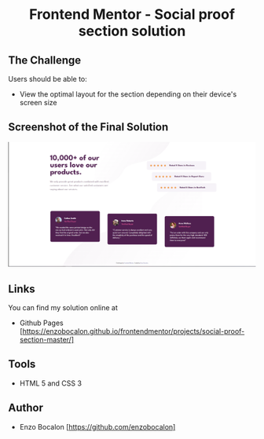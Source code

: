 <h1 align="center">Frontend Mentor - Social proof section solution</h1>

## The Challenge
Users should be able to:

- View the optimal layout for the section depending on their device's screen size

## Screenshot of the Final Solution

<img src="./images/finalsolution.png">

## Links

You can find my solution online at

- Github Pages [https://enzobocalon.github.io/frontendmentor/projects/social-proof-section-master/]

## Tools

- HTML 5 and CSS 3

## Author

- Enzo Bocalon [https://github.com/enzobocalon]




